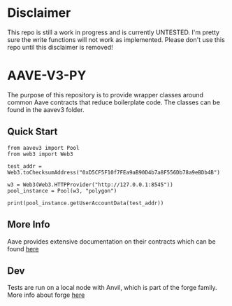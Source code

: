 # Disclaimer
This repo is still a work in progress and is currently UNTESTED. I'm pretty sure the write functions will not work as implemented. Please don't use this repo until this disclaimer is removed!

# AAVE-V3-PY
The purpose of this repository is to provide wrapper classes around common Aave contracts that reduce boilerplate code. The classes can be found in the aavev3 folder.

## Quick Start
```
from aavev3 import Pool
from web3 import Web3

test_addr = Web3.toChecksumAddress("0xD5CF5F10f7FEa9aB90D4b7a8F556Db78a9eBDb4B")

w3 = Web3(Web3.HTTPProvider("http://127.0.0.1:8545"))
pool_instance = Pool(w3, "polygon")

print(pool_instance.getUserAccountData(test_addr))
```

## More Info
Aave provides extensive documentation on their contracts which can be found [here](https://docs.aave.com/developers/getting-started/v3-overview)

## Dev
Tests are run on a local node with Anvil, which is part of the forge family. More info about forge [here](https://github.com/foundry-rs/foundry)